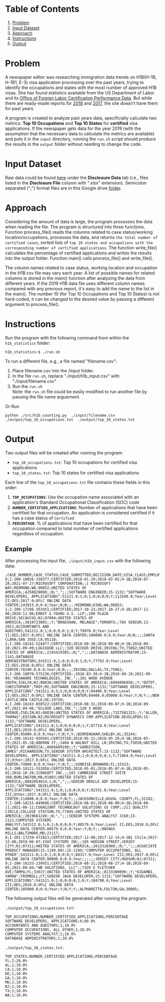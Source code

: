 # Table of Contents
1. [Problem](README.md#problem)
2. [Input Dataset](README.md#input-dataset)
3. [Approach](README.md#approach)
4. [Instructions](README.md#instructions)
5. [Output](README.md#output)

# Problem

A newspaper editor was researching immigration data trends on H1B(H-1B, H-1B1, E-3) visa application processing over the past years, trying to identify the occupations and states with the most number of approved H1B visas. She has found statistics available from the US Department of Labor and its [Office of Foreign Labor Certification Performance Data](https://www.foreignlaborcert.doleta.gov/performancedata.cfm#dis). But while there are ready-made reports for [2018](https://www.foreignlaborcert.doleta.gov/pdf/PerformanceData/2018/H-1B_Selected_Statistics_FY2018_Q4.pdf) and [2017](https://www.foreignlaborcert.doleta.gov/pdf/PerformanceData/2017/H-1B_Selected_Statistics_FY2017.pdf), the site doesn’t have them for past years. 

A program is created to analyze past years data, specificially calculate two metrics: **Top 10 Occupations** and **Top 10 States** for **certified** visa applications. If the newspaper gets data for the year 2019 (with the assumption that the necessary data to calculate the metrics are available) and puts it in the `input` directory, running the `run.sh` script should produce the results in the `output` folder without needing to change the code.

# Input Dataset

Raw data could be found [here](https://www.foreignlaborcert.doleta.gov/performancedata.cfm) under the __Disclosure Data__ tab (i.e., files listed in the __Disclosure File__ column with ".xlsx" extension). Semicolon separated (";") format files are in this Google drive [folder](https://drive.google.com/drive/folders/1Nti6ClUfibsXSQw5PUIWfVGSIrpuwyxf?usp=sharing). 

# Approach

Considering the amount of data is large, the program processes the data when reading the file. The program is structured into three functions. Function process_file() reads the columns related to case status/working location/occupations, processes the data, and returns `the total number of certified cases`, sorted lists of `top 10 states and occupations with the corresponding number of certified applications`. The function write_file() calculates the percentage of certified applications and writes the results into the output folder. Function main() calls process_file() and write_file().

The column names related to case status, working location and occupation in the H1B csv file may vary each year. A list of possible names for related columns is stored in the main() function after analyzing the data from different years. If the 2019 H1B data file uses different column names compared with any previous report, it's easy to add the name to the list in the main(). 
The number 10 (for Top 10 Occupations and Top 10 States) is not hard-coded, it can be changed to the desired value by passing a different argument to process_file().

# Instructions

Run the program with the following command from within the `h1b_statistics` folder:

    h1b_statistics~$ ./run.sh 

To run a different file, e.g., a file named "filename.csv":
1. Place filename.csv into the /input folder.
2. In the file `run.sh`, replace "./input/h1b_input.csv" with "./input/filename.csv" 
3. Run the `run.sh`  <br /> 
Note: the `run.sh` file could be easily modified to run another file by passing the file name arguement.  

Or Run

    python ./src/h1b_counting.py  ./input/filename.csv  ./output/top_10_occupations.txt  ./output/top_10_states.txt 

# Output 

Two output files will be created after running the program:
* `top_10_occupations.txt`: Top 10 occupations for certified visa applications
* `top_10_states.txt`: Top 10 states for certified visa applications

Each line of the `top_10_occupations.txt` file contains these fields in this order:
1. __`TOP_OCCUPATIONS`__: Use the occupation name associated with an application's Standard Occupational Classification (SOC) code
2. __`NUMBER_CERTIFIED_APPLICATIONS`__: Number of applications that have been certified for that occupation. An application is considered certified if it has a case status of `Certified`
3. __`PERCENTAGE`__: % of applications that have been certified for that occupation compared to total number of certified applications regardless of occupation. 

## Example
After processing the input file, `./input/h1b_input.csv` with the following data:
```
;CASE_NUMBER;CASE_STATUS;CASE_SUBMITTED;DECISION_DATE;VISA_CLASS;EMPLOYMENT_START_DATE;EMPLOYMENT_END_DATE;EMPLOYER_NAME;EMPLOYER_BUSINESS_DBA;EMPLOYER_ADDRESS;EMPLOYER_CITY;EMPLOYER_STATE;EMPLOYER_POSTAL_CODE;EMPLOYER_COUNTRY;EMPLOYER_PROVINCE;EMPLOYER_PHONE;EMPLOYER_PHONE_EXT;AGENT_REPRESENTING_EMPLOYER;AGENT_ATTORNEY_NAME;AGENT_ATTORNEY_CITY;AGENT_ATTORNEY_STATE;JOB_TITLE;SOC_CODE;SOC_NAME;NAICS_CODE;TOTAL_WORKERS;NEW_EMPLOYMENT;CONTINUED_EMPLOYMENT;CHANGE_PREVIOUS_EMPLOYMENT;NEW_CONCURRENT_EMP;CHANGE_EMPLOYER;AMENDED_PETITION;FULL_TIME_POSITION;PREVAILING_WAGE;PW_UNIT_OF_PAY;PW_WAGE_LEVEL;PW_SOURCE;PW_SOURCE_YEAR;PW_SOURCE_OTHER;WAGE_RATE_OF_PAY_FROM;WAGE_RATE_OF_PAY_TO;WAGE_UNIT_OF_PAY;H1B_DEPENDENT;WILLFUL_VIOLATOR;SUPPORT_H1B;LABOR_CON_AGREE;PUBLIC_DISCLOSURE_LOCATION;WORKSITE_CITY;WORKSITE_COUNTY;WORKSITE_STATE;WORKSITE_POSTAL_CODE;ORIGINAL_CERT_DATE
0;I-200-18026-338377;CERTIFIED;2018-01-29;2018-02-02;H-1B;2018-07-28;2021-07-27;MICROSOFT CORPORATION;;1 MICROSOFT WAY;REDMOND;WA;98052;UNITED STATES OF AMERICA;;4258828080;;N;",";;;SOFTWARE ENGINEER;15-1132;"SOFTWARE DEVELOPERS, APPLICATIONS";51121.0;1;0;1;0;0;0;0;Y;112549.0;Year;Level II;OES;2017.0;OFLC ONLINE DATA CENTER;143915.0;0.0;Year;N;N;;;;REDMOND;KING;WA;98052;
1;I-200-17296-353451;CERTIFIED;2017-10-23;2017-10-27;H-1B;2017-11-06;2020-11-06;ERNST & YOUNG U.S. LLP;;200 PLAZA DRIVE;SECAUCUS;NJ;07094;UNITED STATES OF AMERICA;;2018723003;;Y;"BRADSHAW, MELANIE";TORONTO;;TAX SENIOR;13-2011;ACCOUNTANTS AND AUDITORS;541211.0;1;0;0;0;0;1;0;Y;79976.0;Year;Level II;OES;2017.0;OFLC ONLINE DATA CENTER;100000.0;0.0;Year;N;N;;;;SANTA CLARA;SAN JOSE;CA;95110;
2;I-200-18242-524477;CERTIFIED;2018-08-30;2018-09-06;H-1B;2018-09-10;2021-09-09;LOGIXHUB LLC;;320 DECKER DRIVE;IRVING;TX;75062;UNITED STATES OF AMERICA;;2145419305;;N;",";;;DATABASE ADMINISTRATOR;15-1141;DATABASE ADMINISTRATORS;541511.0;1;0;0;0;0;1;0;Y;77792.0;Year;Level II;OES;2018.0;OFLC ONLINE DATA CENTER;78240.0;0.0;Year;N;N;;;;IRVING;DALLAS;TX;75062;
3;I-200-18070-575236;CERTIFIED;;2018-03-30;H-1B;2018-09-10;2021-09-09;"HEXAWARE TECHNOLOGIES, INC.";;101 WOOD AVENUE SOUTH;ISELIN;NJ;08830;UNITED STATES OF AMERICA;;6094096950;;Y;"DUTOT, CHRISTOPHER";TROY;MI;SOFTWARE ENGINEER;15-1132;"SOFTWARE DEVELOPERS, APPLICATIONS";541511.0;5;5;0;0;0;0;0;Y;84406.0;Year;Level II;OES;2017.0;OFLC ONLINE DATA CENTER;84406.0;85000.0;Year;Y;N;Y;;;NEW CASTLE;NEW CASTLE;DE;19720;
4;I-200-18243-850522;CERTIFIED;2018-08-31;2018-09-07;H-1B;2018-09-07;2021-09-06;"ECLOUD LABS,INC.";;120 S WOOD AVENUE;ISELIN;NJ;08830;UNITED STATES OF AMERICA;;7327501323;;Y;"ALLEN, THOMAS";EDISON;NJ;MICROSOFT DYNAMICS CRM APPLICATION DEVELOPER;15-1132;"SOFTWARE DEVELOPERS, APPLICATIONS";541511.0;1;0;0;0;0;0;1;Y;87714.0;Year;Level III;OES;2018.0;OFLC ONLINE DATA CENTER;95000.0;0.0;Year;Y;N;Y;Y;;BIRMINGHAM;SHELBY;AL;35244;
5;I-200-18142-939501;CERTIFIED;2018-05-22;2018-05-29;H-1B;2018-05-29;2021-05-28;OBERON IT;;1404 W WALNUT HILL LN;IRVING;TX;75038;UNITED STATES OF AMERICA;;8666609190;;Y;"GARRITSON, JAMES";RICHARDSON;TX;SENIOR SYSTEM ARCHITECT;15-1132;"SOFTWARE DEVELOPERS, APPLICATIONS";541511.0;1;0;0;0;0;0;1;Y;71864.0;Year;Level II;Other;2017.0;OFLC ONLINE DATA CENTER;74000.0;0.0;Year;Y;N;Y;;;SUNRISE;BROWARD;FL;33323;
6;I-200-18121-552858;CERTIFIED;2018-05-01;2018-05-07;H-1B;2018-05-02;2018-10-26;ICONSOFT INC.;;101 CAMBRIDGE STREET SUITE 360;BURLINGTON;MA;01803;UNITED STATES OF AMERICA;;8882054614;1;N;",";;;SENIOR ORACLE ADF DEVELOPER;15-1132;"SOFTWARE DEVELOPERS, APPLICATIONS";541511.0;1;0;1;0;0;0;0;Y;92331.0;Year;Level III;Other;2017.0;OFLC ONLINE DATA CENTER;114000.0;0.0;Year;Y;N;Y;;;JACKSONVILLE;DUVAL COUNTY;FL;32202;
7;I-200-18215-849606;CERTIFIED;2018-08-03;2018-08-09;H-1B;2018-08-11;2021-08-11;COGNIZANT TECHNOLOGY SOLUTIONS US CORP;;211 QUALITY CIRCLE;COLLEGE STATION;TX;77845;UNITED STATES OF AMERICA;;2019661249;;N;",";;;SENIOR SYSTEMS ANALYST JC60;15-1121;COMPUTER SYSTEMS ANALYST;541512.0;1;0;1;0;0;0;0;Y;80579.0;Year;Level II;OES;2018.0;OFLC ONLINE DATA CENTER;80579.0;0.0;Year;Y;N;Y;;;OWINGS MILLS;BALTIMORE;MD;21117;
8;I-201-17339-472823;CERTIFIED;2017-12-08;2017-12-14;H-1B1 Chile;2017-12-08;2019-06-07;ISHI SYSTEMS INC;;185 HUDSON STREET;JERSEY CITY;NJ;07311;UNITED STATES OF AMERICA;;2013326900;;N;",";;;ASSOCIATE PRODUCT MANAGER(15-1199.09);15-1199;"COMPUTER OCCUPATIONS, ALL OTHER";541511.0;1;0;1;0;0;0;0;Y;88317.0;Year;Level III;OES;2017.0;OFLC ONLINE DATA CENTER;90000.0;0.0;Year;;;;;;JERSEY CITY;HUDSON;NJ;07311;
9;I-200-18233-239931;CERTIFIED;2018-08-21;2018-08-27;H-1B;2018-09-05;2021-09-04;"WB SOLUTIONS, LLC";;7320 E FLETCHER AVE;TAMPA;FL;33637;UNITED STATES OF AMERICA;;8133300099;;Y;"KIDAMBI, VAMAN";TRUMBULL;CT;SENIOR JAVA DEVELOPER;15-1132;"SOFTWARE DEVELOPERS, APPLICATIONS";541511.0;1;0;0;0;0;1;0;Y;104790.0;Year;Level III;OES;2018.0;OFLC ONLINE DATA CENTER;105000.0;0.0;Year;Y;N;Y;Y;;ALPHARETTA;FULTON;GA;30005;
```

The following output files will be generated after running the program:

`./output/top_10_occupations.txt`:
```
TOP_OCCUPATIONS;NUMBER_CERTIFIED_APPLICATIONS;PERCENTAGE
SOFTWARE DEVELOPERS, APPLICATIONS;6;60.0%
ACCOUNTANTS AND AUDITORS;1;10.0%
COMPUTER OCCUPATIONS, ALL OTHER;1;10.0% 
COMPUTER SYSTEMS ANALYST;1;10.0%
DATABASE ADMINISTRATORS;1;10.0%
```
`./output/top_10_states.txt`:
```
TOP_STATES;NUMBER_CERTIFIED_APPLICATIONS;PERCENTAGE
FL;2;20.0%
AL;1;10.0%
CA;1;10.0%
DE;1;10.0%
GA;1;10.0%
MD;1;10.0%
NJ;1;10.0%
TX;1;10.0%
WA;1;10.0%
``` 


